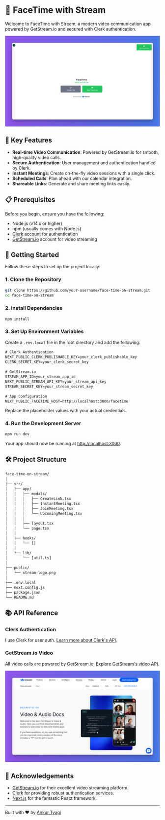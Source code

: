 # 🚀 FaceTime with Stream

Welcome to FaceTime with Stream, a modern video communication app powered by GetStream.io and secured with Clerk authentication.

![img.png](./public/img.png)

## 🌟 Key Features

- **Real-time Video Communication**: Powered by GetStream.io for smooth, high-quality video calls.
- **Secure Authentication**: User management and authentication handled by Clerk.
- **Instant Meetings**: Create on-the-fly video sessions with a single click.
- **Scheduled Calls**: Plan ahead with our calendar integration.
- **Shareable Links**: Generate and share meeting links easily.

## 📋 Prerequisites

Before you begin, ensure you have the following:

- Node.js (v14.x or higher)
- npm (usually comes with Node.js)
- [Clerk](https://clerk.com/) account for authentication
- [GetStream.io](https://getstream.io/) account for video streaming

## 🚀 Getting Started

Follow these steps to set up the project locally:

### 1. Clone the Repository

```bash
git clone https://github.com/your-username/face-time-on-stream.git
cd face-time-on-stream
```

### 2. Install Dependencies

```bash
npm install
```

### 3. Set Up Environment Variables

Create a `.env.local` file in the root directory and add the following:

```env
# Clerk Authentication
NEXT_PUBLIC_CLERK_PUBLISHABLE_KEY=your_clerk_publishable_key
CLERK_SECRET_KEY=your_clerk_secret_key

# GetStream.io
STREAM_APP_ID=your_stream_app_id
NEXT_PUBLIC_STREAM_API_KEY=your_stream_api_key
STREAM_SECRET_KEY=your_stream_secret_key

# App Configuration
NEXT_PUBLIC_FACETIME_HOST=http://localhost:3000/facetime
```

Replace the placeholder values with your actual credentials.

### 4. Run the Development Server

```bash
npm run dev
```

Your app should now be running at [http://localhost:3000](http://localhost:3000).

## 🛠 Project Structure

```
face-time-on-stream/
│
├── src/
│   ├── app/
│   │   ├── modals/
│   │   │   ├── CreateLink.tsx
│   │   │   ├── InstantMeeting.tsx
│   │   │   ├── JoinMeeting.tsx
│   │   │   └── UpcomingMeeting.tsx
│   │   │
│   │   ├── layout.tsx
│   │   └── page.tsx
│   │
│   ├── hooks/
│   │   └── []
│   │
│   └── lib/
│       └── [util.ts]
│
├── public/
│   └── stream-logo.png
│
├── .env.local
├── next.config.js
├── package.json
└── README.md
```

## 📚 API Reference

### Clerk Authentication

I use Clerk for user auth. [Learn more about Clerk's API](https://clerk.com/docs/reference/clerkjs).

### GetStream.io Video

All video calls are powered by GetStream.io. [Explore GetStream's video API](https://getstream.io/video/docs/).

![img_1.png](public/img_1.png)

## 🙏 Acknowledgements

- [GetStream.io](https://getstream.io/) for their excellent video streaming platform.
- [Clerk](https://clerk.com/) for providing robust authentication services.
- [Next.js](https://nextjs.org/) for the fantastic React framework.

---

Built with ❤️ by [Ankur Tyagi](https://theankurtyagi.com/)